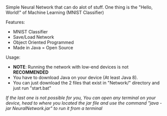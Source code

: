 Simple Neural Network that can do alot of stuff. One thing is the "Hello, World!" of Machine Learning (MNIST Classifier)

Features:
- MNIST Classifier
- Save/Load Network
- Object Oriented Programmed
- Made in Java = Open Source

Usage:
- **NOTE**: Running the network with low-end devices is not **RECOMMENDED**
- You have to download Java on your device (At least Java 8).
- You can just download the 2 files that exist in "Network/" directory and just run "start.bat"

*If the last one is not possible for you, You can open any terminal on your device, head to where you located the jar file and use the command "java -jar NeuralNetwork.jar" to run it from a terminal*
